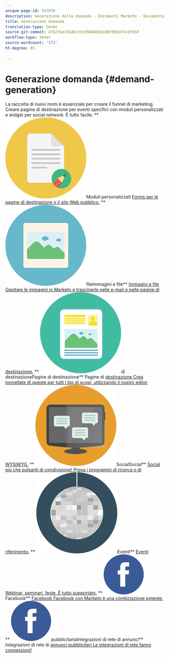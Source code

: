 ```yaml
---
unique-page-id: 557078
description: Generazione della domanda - Documenti Marketo - Documentazione del prodotto
title: Generazione domanda
translation-type: tm+mt
source-git-commit: 47b2fee7d146c3dc558d4bbb10070683f4cdfd3d
workflow-type: tm+mt
source-wordcount: '173'
ht-degree: 0%

---
```



# Generazione domanda {#demand-generation}

La raccolta di nuovi nomi è essenziale per creare il funnel di marketing. Creare pagine di destinazione per eventi specifici con moduli personalizzati e widget per social network. È tutto facile.
** ![](assets/documents-bookmarks-16.png)Moduli personalizzati [Forms per le pagine di destinazione o il sito Web pubblico.](https://docs.marketo.com/display/DOCS/Forms)     ** ![Immagini e](assets/graphic-design-tools-06.png)fileImmagini e file** [Immagini e file Ospitare le immagini in Marketo e trascinarle nelle e-mail e nelle pagine di destinazione.](https://docs.marketo.com/display/DOCS/Images+and+Files)     ** ![Pagine](assets/office-artboard-80.png)di destinazionePagine di destinazione** Pagine di [destinazione Crea tonnellate di queste per tutti i tipi di scopi, utilizzando il nostro editor WYSIWYG.](https://docs.marketo.com/pages/viewpage.action?pageId=2359689)     ** ![](assets/chat-messages-18.png)SocialSocial** [Social più che pulsanti di condivisione! Prova i programmi di ricerca o di riferimento.](https://docs.marketo.com/display/DOCS/Social)     ** ![](assets/party-10.png)Eventi** [Eventi Webinar, seminari, feste. È tutto supportato.](https://docs.marketo.com/pages/viewpage.action?pageId=2949755)     ** ![](assets/facebook-icon.png)Facebook** [Facebook Facebook con Marketo è una combinazione potente.](https://docs.marketo.com/display/DOCS/Facebook)     ** ![Integrazioni di rete](assets/facebook-icon.png)pubblicitariaIntegrazioni di rete di annunci** Integrazioni di rete di [annunci pubblicitari Le integrazioni di rete fanno connessioni!](https://docs.marketo.com/display/DOCS/Ad+Network+Integrations)